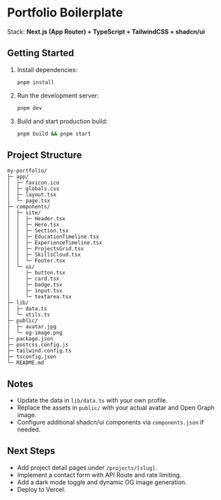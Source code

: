 # Portfolio Boilerplate

Stack: **Next.js (App Router) + TypeScript + TailwindCSS + shadcn/ui**

## Getting Started

1. Install dependencies:
   ```bash
   pnpm install
   ```
2. Run the development server:
   ```bash
   pnpm dev
   ```
3. Build and start production build:
   ```bash
   pnpm build && pnpm start
   ```

## Project Structure

```
my-portfolio/
├─ app/
│  ├─ favicon.ico
│  ├─ globals.css
│  ├─ layout.tsx
│  └─ page.tsx
├─ components/
│  ├─ site/
│  │  ├─ Header.tsx
│  │  ├─ Hero.tsx
│  │  ├─ Section.tsx
│  │  ├─ EducationTimeline.tsx
│  │  ├─ ExperienceTimeline.tsx
│  │  ├─ ProjectsGrid.tsx
│  │  ├─ SkillsCloud.tsx
│  │  └─ Footer.tsx
│  └─ ui/
│     ├─ button.tsx
│     ├─ card.tsx
│     ├─ badge.tsx
│     ├─ input.tsx
│     └─ textarea.tsx
├─ lib/
│  ├─ data.ts
│  └─ utils.ts
├─ public/
│  ├─ avatar.jpg
│  └─ og-image.png
├─ package.json
├─ postcss.config.js
├─ tailwind.config.ts
├─ tsconfig.json
└─ README.md
```

## Notes

- Update the data in `lib/data.ts` with your own profile.
- Replace the assets in `public/` with your actual avatar and Open Graph image.
- Configure additional shadcn/ui components via `components.json` if needed.

## Next Steps

- Add project detail pages under `/projects/[slug]`.
- Implement a contact form with API Route and rate limiting.
- Add a dark mode toggle and dynamic OG image generation.
- Deploy to Vercel.
